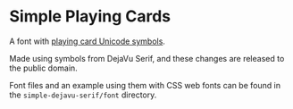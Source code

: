 Simple Playing Cards
====================

A font with [playing card Unicode symbols](http://en.wikipedia.org/wiki/Playing_cards_in_Unicode).

Made using symbols from DejaVu Serif, and these changes are released to the public domain.

Font files and an example using them with CSS web fonts can be found in the `simple-dejavu-serif/font` directory.